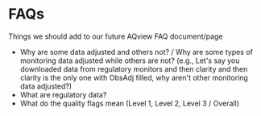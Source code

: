 # FAQs
Things we should add to our future AQview FAQ document/page

- Why are some data adjusted and others not? / Why are some types of monitoring data adjusted while others are not? (e.g., Let's say you downloaded data from regulatory monitors and then clarity and then clarity is the only one with ObsAdj filled, why aren't other monitoring data adjusted?)
- What are regulatory data?
- What do the quality flags mean (Level 1, Level 2, Level 3 / Overall)
